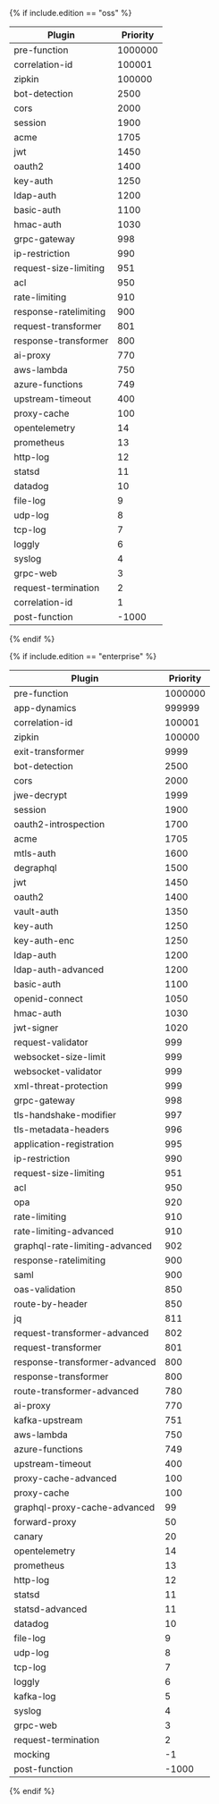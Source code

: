 <!-- vale off -->

{% if include.edition == "oss" %}

Plugin                      | Priority
----------------------------|----------
pre-function                | 1000000
correlation-id <span class="badge free"></span> | 100001
zipkin                      | 100000
bot-detection               | 2500
cors                        | 2000
session                     | 1900
acme                        | 1705
jwt                         | 1450
oauth2                      | 1400
key-auth                    | 1250
ldap-auth                   | 1200
basic-auth                  | 1100
hmac-auth                   | 1030
grpc-gateway                | 998
ip-restriction              | 990
request-size-limiting       | 951
acl                         | 950
rate-limiting               | 910
response-ratelimiting       | 900
request-transformer         | 801
response-transformer        | 800
ai-proxy                    | 770
aws-lambda                  | 750
azure-functions             | 749
upstream-timeout            | 400
proxy-cache                 | 100
opentelemetry               | 14
prometheus                  | 13
http-log                    | 12
statsd                      | 11
datadog                     | 10
file-log                    | 9
udp-log                     | 8
tcp-log                     | 7
loggly                      | 6
syslog                      | 4
grpc-web                    | 3
request-termination         | 2
correlation-id <span class="badge oss"></span> | 1
post-function               | -1000

{% endif %}

{% if include.edition == "enterprise" %}

Plugin                      | Priority
----------------------------|----------
pre-function                | 1000000
app-dynamics                | 999999
correlation-id              | 100001 <!--  CE priority is 1, EE priority is 100001 -->
zipkin                      | 100000
exit-transformer            | 9999
bot-detection               | 2500
cors                        | 2000
jwe-decrypt                 | 1999
session                     | 1900
oauth2-introspection        | 1700
acme                        | 1705
mtls-auth                   | 1600
degraphql                   | 1500
jwt                         | 1450
oauth2                      | 1400
vault-auth                  | 1350
key-auth                    | 1250
key-auth-enc                | 1250
ldap-auth                   | 1200
ldap-auth-advanced          | 1200
basic-auth                  | 1100
openid-connect              | 1050
hmac-auth                   | 1030
jwt-signer                  | 1020
request-validator           | 999
websocket-size-limit        | 999
websocket-validator         | 999
xml-threat-protection       | 999
grpc-gateway                | 998
tls-handshake-modifier      | 997
tls-metadata-headers        | 996
application-registration    | 995
ip-restriction              | 990
request-size-limiting       | 951
acl                         | 950
opa                         | 920
rate-limiting               | 910
rate-limiting-advanced      | 910
graphql-rate-limiting-advanced | 902
response-ratelimiting       | 900
saml                        | 900
oas-validation              | 850
route-by-header             | 850
jq                          | 811
request-transformer-advanced | 802
request-transformer         | 801
response-transformer-advanced | 800
response-transformer        | 800
route-transformer-advanced  | 780
ai-proxy                    | 770
kafka-upstream              | 751
aws-lambda                  | 750
azure-functions             | 749
upstream-timeout            | 400
proxy-cache-advanced        | 100
proxy-cache                 | 100
graphql-proxy-cache-advanced | 99
forward-proxy               | 50
canary                      | 20
opentelemetry               | 14
prometheus                  | 13
http-log                    | 12
statsd                      | 11
statsd-advanced             | 11
datadog                     | 10
file-log                    | 9
udp-log                     | 8
tcp-log                     | 7
loggly                      | 6
kafka-log                   | 5
syslog                      | 4
grpc-web                    | 3
request-termination         | 2
mocking                     | -1
post-function               | -1000

{% endif %}